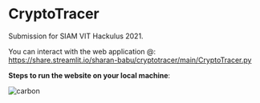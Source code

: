 # CryptoTracer
Submission for SIAM VIT Hackulus 2021.

You can interact with the web application @:<br>
https://share.streamlit.io/sharan-babu/cryptotracer/main/CryptoTracer.py

<b>Steps to run the website on your local machine</b>:

![carbon](https://user-images.githubusercontent.com/50396375/114262600-8a8a6280-99fe-11eb-86d5-cc1242e3df23.png)

